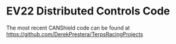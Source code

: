 # EV22 Distributed Controls Code
The most recent CANShield code can be found at https://github.com/DerekPrestera/TerpsRacingProjects
